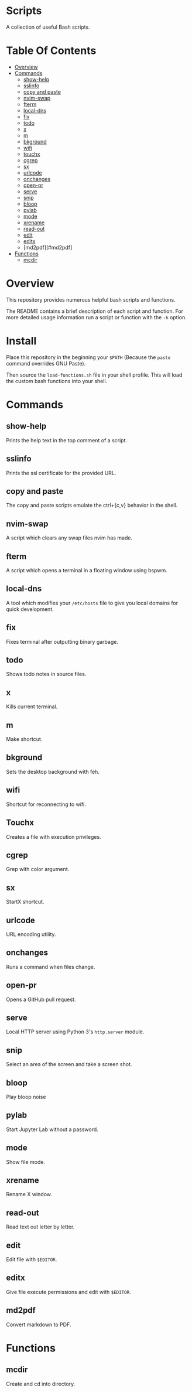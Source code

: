 # Scripts
A collection of useful Bash scripts. 

# Table Of Contents
- [Overview](#overview)
- [Commands](#commands)
	- [show-help](#show-help)
	- [sslinfo](#sslinfo)
	- [copy and paste](#copy-and-paste)
	- [nvim-swap](#nvim-swap)
	- [fterm](#fterm)
	- [local-dns](#local-dns)
	- [fix](#fix)
	- [todo](#todo)
	- [x](#x)
	- [m](#m)
	- [bkground](#bkground)
	- [wifi](#wifi)
	- [touchx](#touchx)
	- [cgrep](#cgrep)
	- [sx](#sx)
	- [urlcode](#urlcode)
	- [onchanges](#onchanges)
	- [open-pr](#open-pr)
	- [serve](#serve)
	- [snip](#snip)
	- [bloop](#bloop)
	- [pylab](#pylab)
	- [mode](#mode)
	- [xrename](#xrename)
	- [read-out](#read-out)
	- [edit](#edit)
	- [editx](#editx)
	- [md2pdf](#md2pdf]
- [Functions](#functions)
    - [mcdir](#mcdir)

# Overview
This repository provides numerous helpful bash scripts and functions.  

The README contains a brief description of each script and function. For more 
detailed usage information run a script or function with the `-h` option.

# Install
Place this repository in the beginning your `$PATH` (Because the `paste` 
command overrides GNU Paste).  

Then source the `load-functions.sh` file in your shell profile. This will load 
the custom bash functions into your shell.

# Commands
## show-help
Prints the help text in the top comment of a script.

## sslinfo
Prints the ssl certificate for the provided URL.

## copy and paste
The copy and paste scripts emulate the ctrl+{c,v} behavior in the shell.

## nvim-swap
A script which clears any swap files nvim has made.

## fterm
A script which opens a terminal in a floating window using bspwm. 

## local-dns
A tool which modifies your `/etc/hosts` file to give you local domains for 
quick development.

## fix
Fixes terminal after outputting binary garbage.

## todo
Shows todo notes in source files.

## x
Kills current terminal.

## m
Make shortcut.

## bkground
Sets the desktop background with feh.

## wifi
Shortcut for reconnecting to wifi.

## Touchx
Creates a file with execution privileges.

## cgrep
Grep with color argument.

## sx
StartX shortcut.

## urlcode
URL encoding utility.

## onchanges
Runs a command when files change.

## open-pr
Opens a GitHub pull request.

## serve
Local HTTP server using Python 3's `http.server` module.

## snip
Select an area of the screen and take a screen shot.

## bloop
Play bloop noise

## pylab
Start Jupyter Lab without a password.

## mode
Show file mode.

## xrename
Rename X window.

## read-out
Read text out letter by letter.

## edit
Edit file with `$EDITOR`.

## editx
Give file execute permissions and edit with `$EDITOR`.

## md2pdf
Convert markdown to PDF.

# Functions
## mcdir
Create and cd into directory.
